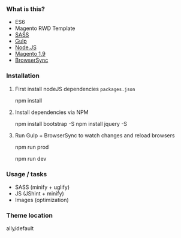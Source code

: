 ### What is this? ###

* ES6
* Magento RWD Template  
* [SASS](http://sass-lang.com/)
* [Gulp](http://gulpjs.com/)
* [Node.JS](https://nodejs.org/)
* [Magento 1.9](http://magento.com/)
* [BrowserSync](http://browsersync.io/)

### Installation ###

1) First install nodeJS dependencies `packages.json`

	npm install

2) Install dependencies via NPM

    npm install bootstrap -S
	npm install jquery -S

3) Run Gulp + BrowserSync to watch changes and reload browsers

    npm run prod 
    
    npm run dev

### Usage / tasks ###

* SASS (minify + uglify)
* JS (JShint + minify)
* Images (optimization)

### Theme location ###

ally/default
